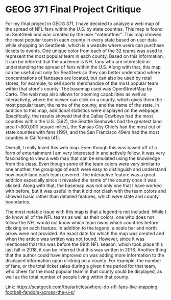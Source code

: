 # GEOG 371 Final Project Critique

For my final project in GEOG 371, I have decided to analyze a web map of the spread of NFL fans within the U.S. by state counties. This map is found on SeatGeek and was created by the user "naterattner". This map showed the most popular team in each county in every state based on user data while shopping on SeatGeek, which is a website where users can purchase tickets to events. One unique color from each of the 32 teams was used to represent the most popular team in each county. Based on this information, it can be inferred that the audience is NFL fans who are interested in understanding the spread of fans within the U.S. Along with that, this map can be useful not only for SeatGeek so they can better understand where concentrations of fanbases are located, but can also be used by retail stores, for example, to sell sports merchandise of the most popular team within that store's county. The basemap used was OpenStreetMap by Carto. The web map also allows for zooming capabilities as well as interactivity, where the viewer can click on a county, which gives them the most popular team, the name of the county, and the name of the state. In addition to this map, additional statistics were displayed on the webpage. Specifically, the results showed that the Dallas Cowboys had the most counties within the U.S. (392), the Seattle Seahawks had the greatest land area (~800,000 square miles), the Kansas City Chiefs had the most out of state counties with fans (199), and the San Francisco 49ers had the most counties in California (41).

Overall, I really loved this web map. Even though this was based off of a form of entertainment I am very interested in and actively follow, it was very fascinating to view a web map that can be emulated using the knowledge from this class. Even though some of the team colors were very similar to one another, the groupings of each were easy to distinguish and understand how much land each team covered. The interactive feature was a great addition especially since it revealed the name of the county once it was clicked. Along with that, the basemap was not only one that I have worked with before, but it was useful in that it did not clash with the team colors and showed basic rather than detailed features, which were state and county boundaries.

The most notable issue with this map is that a legend is not included. While I do know all of the NFL teams as well as their colors, one who does not follow the NFL would not know which team owns which countries before clicking on each feature. In addition to the legend, a scale bar and north arrow were not provided. An exact date for which the map was created and when the article was written was not found. However, since it was mentioned that this was before the 99th NFL season, which took place this last fall in 2018, it can be inferred that this was written in 2018. Another thing that the author could have improved on was adding more information to the displayed information upon clicking on a county. For example, the number of fans, or the total ticket sales during a given time period for that team, who cheer for the most popular team in that county could be displayed, as well as the total number of people living within that county. 

Link: https://seatgeek.com/tba/articles/where-do-nfl-fans-live-mapping-football-fandom-across-the-u-s/ 
